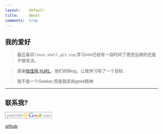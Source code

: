 ```yaml
---
layout:    default
title:     About
comments:  true
---
```


## 我的爱好

> 最近喜欢`linux,shell,git,vim`,学习vim已经有一段时间了感觉运用的还是不够灵活，

> 感谢[张佳伟],[HJKL]，他们的Blog，让我学习有了一个目标.

> 我不是一个Geeker,但是我崇尚geek精神


----

## 联系我?

![gmail](/img/gmail.png)

[github]

[张佳伟]: http://ghosertblog.github.com/

[HJKL]: http://hjkl.me/

[github]: https://github.com/RedHjkl
